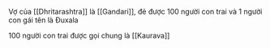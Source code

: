 Vợ  của [[Dhritarashtra]] là [[Gandari]], đẻ được 100 người con trai và 1 người con gái tên là Đuxala 

100 người con trai được gọi chung là [[Kaurava]]
